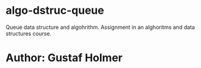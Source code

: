 # algo-dstruc-queue
Queue data structure and algohrithm. Assignment in an alghoritms and data structures course. 

# Author: Gustaf Holmer
